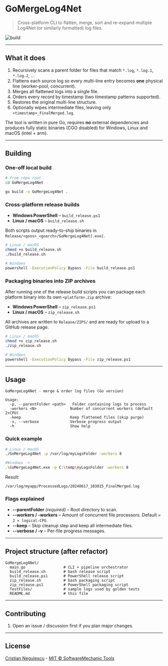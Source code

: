 # GoMergeLog4Net

> Cross-platform CLI to flatten, merge, sort and re-expand multiple Log4Net (or similarly formatted) log files.

![build](https://img.shields.io/badge/Go-1.22%2B-blue)

---

## What it does

1. Recursively scans a parent folder for files that match `*.log`, `*.log.1`, `*.log.2`, …
2. Flattens each source log so every multi-line entry becomes **one** physical line (worker-pool, concurrent).
3. Merges all flattened logs into a single file.
4. Orders every record by timestamp (two timestamp patterns supported).
5. Restores the original multi-line structure.
6. Optionally wipes intermediate files, leaving only `<timestamp>_FinalMerged.log`.

The tool is written in pure Go, requires **no** external dependencies and produces fully static binaries (CGO disabled) for Windows, Linux and macOS (intel + arm).

---

## Building

### One-off local build

```bash
# from repo root
cd GoMergeLog4Net

go build -o GoMergeLog4Net .
```

### Cross-platform release builds

* **Windows PowerShell**  – `build_release.ps1`
* **Linux / macOS**       – `build_release.sh`

Both scripts output ready-to-ship binaries in
`Release/<goos>_<goarch>/GoMergeLog4Net[.exe]`.

```bash
# Linux / macOS
chmod +x build_release.sh
./build_release.sh

# Windows
powershell -ExecutionPolicy Bypass -File build_release.ps1
```

### Packaging binaries into ZIP archives

After running one of the release build scripts you can package each platform
binary into its own `<platform>.zip` archive:

* **Windows PowerShell**  – `zip_release.ps1`
* **Linux / macOS**       – `zip_release.sh`

All archives are written to `Release/ZIPS/` and are ready for upload to a
GitHub release page.

```bash
# Linux / macOS
chmod +x zip_release.sh
./zip_release.sh

# Windows
powershell -ExecutionPolicy Bypass -File zip_release.ps1
```

---

## Usage

```text
GoMergeLog4Net - merge & order log files (Go version)

Usage:
  -p, --parentFolder <path>   Folder containing logs to process
  -workers <N>               Number of concurrent workers (default 2×CPU)
  -keep                      Keep flattened files (skip purge)
  -v, --verbose              Verbose progress output
  -h                         Show help
```

### Quick example

```bash
# Linux / macOS
./GoMergeLog4Net -p /var/log/myLogsFolder -workers 8

#Windows -> 
.\GoMergeLog4Net.exe -p C:\temp\myLogsFolder -workers 8

```

Result:

```
/var/log/myapp/ProcessedLogs/20240617_103015_FinalMerged.log
```

### Flags explained

* **--parentFolder** *(required)* – Root directory to scan.
* **--workers / ‑workers** – Amount of concurrent file processors. Default = `2 × logical-CPU`.
* **--keep** – Skip cleanup step and keep all intermediate files.
* **--verbose / -v** – Per-file progress messages.

---

## Project structure (after refactor)

```
GoMergeLog4Net/
  main.go                 # CLI + pipeline orchestrator
  build_release.sh        # bash release script
  build_release.ps1       # PowerShell release script
  zip_release.sh          # bash packaging script
  zip_release.ps1         # PowerShell packaging script
  TestFiles/              # sample logs used by golden tests
  README.md               # this file
```

---


## Contributing

1. Open an issue / discussion first if you plan major changes.


---

## License
[Cristian Negulescu](https://github.com/NL-Cristi) - [MIT © SoftwareMechanic Tools](https://softwaremechanic.me/)
